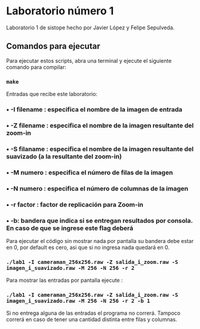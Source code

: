 # Laboratorio número 1 

Laboratorio 1 de sistope hecho por Javier López y Felipe Sepulveda.

## Comandos para ejecutar
Para ejecutar estos scripts, abra una terminal y ejecute el siguiente comando para compilar:

### `make`

Entradas que recibe este laboratorio:
### • -I filename : especifica el nombre de la imagen de entrada
### • -Z filename : especifica el nombre de la imagen resultante del zoom-in
### • -S filaname : especifica el nombre de la imagen resultante del suavizado (a la resultante del zoom-in)
### • -M numero : especifica el número de filas de la imagen
### • -N numero : especifica el número de columnas de la imagen
### • -r factor : factor de replicación para Zoom-in
### • -b: bandera que indica si se entregan resultados por consola. En caso de que se ingrese este flag deberá

Para ejecutar el código sin mostrar nada por pantalla su bandera debe estar en 0, por default es cero, asi que si no ingresa nada quedará en 0.


### `./lab1 -I cameraman_256x256.raw -Z salida_i_zoom.raw -S imagen_i_suavizado.raw -M 256 -N 256 -r 2`

Para mostrar las entradas por pantalla ejecute :  

### `./lab1 -I cameraman_256x256.raw -Z salida_i_zoom.raw -S imagen_i_suavizado.raw -M 256 -N 256 -r 2 -b 1`

Si no entrega alguna de las entradas el programa no correrá. Tampoco correrá en caso de tener una cantidad distinta entre filas y columnas.
